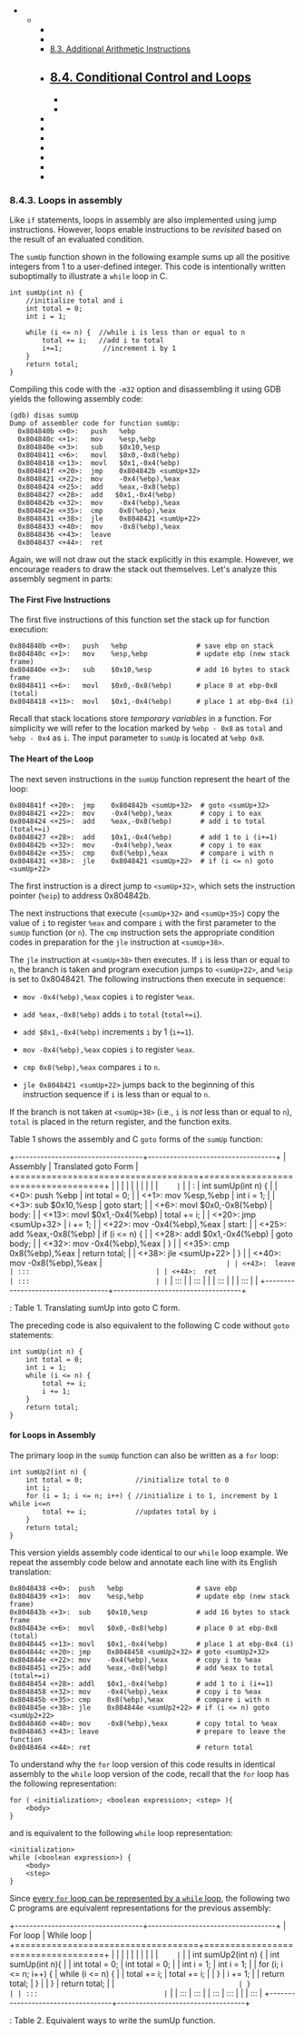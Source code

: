 

 







-   -  
        -  
        -  
        -   [8.3. Additional Arithmetic
            Instructions]()
        -   [8.4. Conditional Control and
            Loops]()
            -  
            -  
            -  
        -  
        -  
        -  
        -  
        -  
        -  
        -  

























### 8.4.3. Loops in assembly 

Like `if` statements, loops in assembly are also implemented using jump
instructions. However, loops enable instructions to be *revisited* based
on the result of an evaluated condition.


The `sumUp` function shown in the following example sums up all the
positive integers from 1 to a user-defined integer. This code is
intentionally written suboptimally to illustrate a `while` loop in C.




```
int sumUp(int n) {
    //initialize total and i
    int total = 0;
    int i = 1;

    while (i <= n) {  //while i is less than or equal to n
        total += i;   //add i to total
        i+=1;          //increment i by 1
    }
    return total;
}
```


Compiling this code with the `-m32` option and disassembling it using
GDB yields the following assembly code:




    (gdb) disas sumUp
    Dump of assembler code for function sumUp:
      0x804840b <+0>:   push   %ebp
      0x804840c <+1>:   mov    %esp,%ebp
      0x804840e <+3>:   sub    $0x10,%esp
      0x8048411 <+6>:   movl   $0x0,-0x8(%ebp)
      0x8048418 <+13>:  movl   $0x1,-0x4(%ebp)
      0x804841f <+20>:  jmp    0x804842b <sumUp+32>
      0x8048421 <+22>:  mov    -0x4(%ebp),%eax
      0x8048424 <+25>:  add    %eax,-0x8(%ebp)
      0x8048427 <+28>:  add   $0x1,-0x4(%ebp)
      0x804842b <+32>:  mov    -0x4(%ebp),%eax
      0x804842e <+35>:  cmp    0x8(%ebp),%eax
      0x8048431 <+38>:  jle    0x8048421 <sumUp+22>
      0x8048433 <+40>:  mov    -0x8(%ebp),%eax
      0x8048436 <+43>:  leave
      0x8048437 <+44>:  ret


Again, we will not draw out the stack explicitly in this example.
However, we encourage readers to draw the stack out themselves. Let's
analyze this assembly segment in parts:



#### The First Five Instructions 

The first five instructions of this function set the stack up for
function execution:




    0x804840b <+0>:   push   %ebp                 # save ebp on stack
    0x804840c <+1>:   mov    %esp,%ebp            # update ebp (new stack frame)
    0x804840e <+3>:   sub    $0x10,%esp           # add 16 bytes to stack frame
    0x8048411 <+6>:   movl   $0x0,-0x8(%ebp)      # place 0 at ebp-0x8 (total)
    0x8048418 <+13>:  movl   $0x1,-0x4(%ebp)      # place 1 at ebp-0x4 (i)


Recall that stack locations store *temporary variables* in a function.
For simplicity we will refer to the location marked by `%ebp - 0x8` as
`total` and `%ebp - 0x4` as `i`. The input parameter to `sumUp` is
located at `%ebp 0x8`.



#### The Heart of the Loop 

The next seven instructions in the `sumUp` function represent the heart
of the loop:




    0x804841f <+20>:  jmp    0x804842b <sumUp+32>  # goto <sumUp+32>
    0x8048421 <+22>:  mov    -0x4(%ebp),%eax       # copy i to eax
    0x8048424 <+25>:  add    %eax,-0x8(%ebp)       # add i to total (total+=i)
    0x8048427 <+28>:  add    $0x1,-0x4(%ebp)       # add 1 to i (i+=1)
    0x804842b <+32>:  mov    -0x4(%ebp),%eax       # copy i to eax
    0x804842e <+35>:  cmp    0x8(%ebp),%eax        # compare i with n
    0x8048431 <+38>:  jle    0x8048421 <sumUp+22>  # if (i <= n) goto <sumUp+22>


The first instruction is a direct jump to `<sumUp+32>`, which sets the
instruction pointer (`%eip`) to address 0x804842b.


The next instructions that execute (`<sumUp+32>` and `<sumUp+35>`) copy
the value of `i` to register `%eax` and compare `i` with the first
parameter to the `sumUp` function (or `n`). The `cmp` instruction sets
the appropriate condition codes in preparation for the `jle` instruction
at `<sumUp+38>`.


The `jle` instruction at `<sumUp+38>` then executes. If `i` is less than
or equal to `n`, the branch is taken and program execution jumps to
`<sumUp+22>`, and `%eip` is set to 0x8048421. The following instructions
then execute in sequence:



-   `mov -0x4(%ebp),%eax` copies `i` to register `%eax`.

-   `add %eax,-0x8(%ebp)` adds `i` to `total` (`total+=i`).

-   `add $0x1,-0x4(%ebp)` increments `i` by 1 (`i+=1`).

-   `mov -0x4(%ebp),%eax` copies `i` to register `%eax`.

-   `cmp 0x8(%ebp),%eax` compares `i` to `n`.

-   `jle 0x8048421 <sumUp+22>` jumps back to the beginning of this
    instruction sequence if `i` is less than or equal to `n`.


If the branch is not taken at `<sumUp+38>` (i.e., `i` is *not* less than
or equal to `n`), `total` is placed in the return register, and the
function exits.


Table 1 shows the assembly and C `goto` forms of the
`sumUp` function:


+-----------------------------------+-----------------------------------+
| Assembly                          | Translated goto Form              |
+===================================+===================================+
|                        |                        |
|                   |                   |
|                        |                        |
| ```     | ```     |
| <sumUp>:                          | int sumUp(int n) {                |
| <+0>:   push   %ebp               |     int total = 0;                |
| <+1>:   mov    %esp,%ebp          |     int i = 1;                    |
| <+3>:   sub    $0x10,%esp         |     goto start;                   |
| <+6>:   movl   $0x0,-0x8(%ebp)    | body:                             |
| <+13>:  movl   $0x1,-0x4(%ebp)    |     total += i;                   |
| <+20>:  jmp    <sumUp+32>         |     i += 1;                       |
| <+22>:  mov    -0x4(%ebp),%eax    | start:                            |
| <+25>:  add    %eax,-0x8(%ebp)    |     if (i <= n) {                 |
| <+28>:  addl   $0x1,-0x4(%ebp)    |         goto body;                |
| <+32>:  mov    -0x4(%ebp),%eax    |     }                             |
| <+35>:  cmp    0x8(%ebp),%eax     |     return total;                 |
| <+38>:  jle    <sumUp+22>         | }                                 |
| <+40>:  mov    -0x8(%ebp),%eax    | ```                               |
| <+43>:  leave                     | :::                               |
| <+44>:  ret                       | :::                               |
| ```                               | :::                               |
| :::                               |                                   |
| :::                               |                                   |
| :::                               |                                   |
+-----------------------------------+-----------------------------------+

: Table 1. Translating sumUp into goto C form.

The preceding code is also equivalent to the following C code without
`goto` statements:




```
int sumUp(int n) {
    int total = 0;
    int i = 1;
    while (i <= n) {
        total += i;
        i += 1;
    }
    return total;
}
```



#### for Loops in Assembly 

The primary loop in the `sumUp` function can also be written as a `for`
loop:




```
int sumUp2(int n) {
    int total = 0;             //initialize total to 0
    int i;
    for (i = 1; i <= n; i++) { //initialize i to 1, increment by 1 while i<=n
        total += i;            //updates total by i
    }
    return total;
}
```


This version yields assembly code identical to our `while` loop example.
We repeat the assembly code below and annotate each line with its
English translation:




    0x8048438 <+0>:  push   %ebp                  # save ebp
    0x8048439 <+1>:  mov    %esp,%ebp             # update ebp (new stack frame)
    0x804843b <+3>:  sub    $0x10,%esp            # add 16 bytes to stack frame
    0x804843e <+6>:  movl   $0x0,-0x8(%ebp)       # place 0 at ebp-0x8 (total)
    0x8048445 <+13>: movl   $0x1,-0x4(%ebp)       # place 1 at ebp-0x4 (i)
    0x804844c <+20>: jmp    0x8048458 <sumUp2+32> # goto <sumUp2+32>
    0x804844e <+22>: mov    -0x4(%ebp),%eax       # copy i to %eax
    0x8048451 <+25>: add    %eax,-0x8(%ebp)       # add %eax to total (total+=i)
    0x8048454 <+28>: addl   $0x1,-0x4(%ebp)       # add 1 to i (i+=1)
    0x8048458 <+32>: mov    -0x4(%ebp),%eax       # copy i to %eax
    0x804845b <+35>: cmp    0x8(%ebp),%eax        # compare i with n
    0x804845e <+38>: jle    0x804844e <sumUp2+22> # if (i <= n) goto <sumUp2+22>
    0x8048460 <+40>: mov    -0x8(%ebp),%eax       # copy total to %eax
    0x8048463 <+43>: leave                        # prepare to leave the function
    0x8048464 <+44>: ret                          # return total


To understand why the `for` loop version of this code results in
identical assembly to the `while` loop version of the code, recall that
the `for` loop has the following representation:




```
for ( <initialization>; <boolean expression>; <step> ){
    <body>
}
```


and is equivalent to the following `while` loop representation:




```
<initialization>
while (<boolean expression>) {
    <body>
    <step>
}
```


Since [every `for` loop can be represented by a `while`
loop](../C1-C_intro/conditionals.html#_for_loops), the following
two C programs are equivalent representations for the previous assembly:


+-----------------------------------+-----------------------------------+
| For loop                          | While loop                        |
+===================================+===================================+
|                        |                        |
|                   |                   |
|                        |                        |
| ```     | ```     |
| int sumUp2(int n) {               | int sumUp(int n){                 |
|     int total = 0;                |     int total = 0;                |
|     int i = 1;                    |     int i = 1;                    |
|     for (i; i <= n; i++) {        |     while (i <= n) {              |
|         total += i;               |         total += i;               |
|     }                             |         i += 1;                   |
|     return total;                 |     }                             |
| }                                 |     return total;                 |
| ```                               | }                                 |
| :::                               | ```                               |
| :::                               | :::                               |
| :::                               | :::                               |
|                                   | :::                               |
+-----------------------------------+-----------------------------------+

: Table 2. Equivalent ways to write the sumUp function.





